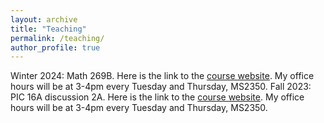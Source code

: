 ```yaml
---
layout: archive
title: "Teaching"
permalink: /teaching/
author_profile: true
---
```


Winter 2024: Math 269B. Here is the link to the [course website](https://bruinlearn.ucla.edu/courses/168801). My office hours will be at 3-4pm every Tuesday and Thursday, MS2350.
Fall 2023: PIC 16A discussion 2A. Here is the link to the [course website](https://bruinlearn.ucla.edu/courses/168801). My office hours will be at 3-4pm every Tuesday and Thursday, MS2350.

